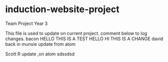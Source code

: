 # induction-website-project
Team Project Year 3

This file is used to update on current project.
comment below to log changes.
bacon
HELLO THIS IS A TEST
HELLO
HI THIS IS A CHANGE
david back in
munsie update from atom

Scott R update ,on atom
sdssdsd
